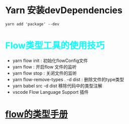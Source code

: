 <!--
 * @Description: Created By Pony
 * @Author: Pony
 * @Date: 2021-07-29 22:47:32
 * @LastEditors: Pony
 * @LastEditTime: 2021-08-01 00:21:19
-->
# Yarn 安装devDependencies
`yarn add 'package' --dev`
# <font color="Cyan">Flow类型工具的使用技巧</font>
* yarn flow init : 初始化flowConfig文件 
* yarn flow : 开启flow 文件的监听
* yarn flow stop : 关闭文件的监听
* yarn flow-remove-types . -d dist : 删除文件的type类型
* yarn babel src -d dist 移除代码中的类型注解
* vscode Flow Language Support 插件

# [flow的类型手册](https://www.saltycrance.com/cheat-sheets/flow-type/latest/)